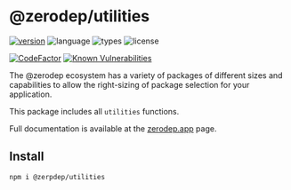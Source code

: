 # @zerodep/utilities

[![version](https://img.shields.io/npm/v/@zerodep/utilities?style=flat-square&color=blue)](https://www.npmjs.com/package/@zerodep/utilities)
![language](https://img.shields.io/badge/typescript-100%25-blue?style=flat-square)
![types](https://img.shields.io/badge/types-included-blue?style=flat-square)
![license](https://img.shields.io/github/license/cdepage/zerodep?color=blue&style=flat-square)

[![CodeFactor](https://www.codefactor.io/repository/github/cdepage/zerodep/badge)](https://www.codefactor.io/repository/github/cdepage/zerodep)
[![Known Vulnerabilities](https://snyk.io/test/github/cdepage/zerodep/badge.svg)](https://snyk.io/test/github/cdepage/zerodep)

The @zerodep ecosystem has a variety of packages of different sizes and capabilities to allow the right-sizing of package selection for your application.

This package includes all `utilities` functions.

Full documentation is available at the [zerodep.app](http://zerodep.app/#/utilities) page.

## Install

```bash
npm i @zerpdep/utilities
```
